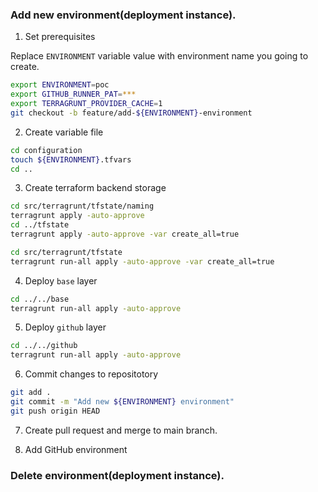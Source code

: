 

### Add new environment(deployment instance).

1. Set prerequisites

Replace `ENVIRONMENT` variable value with environment name you going to create.

```bash
export ENVIRONMENT=poc
export GITHUB_RUNNER_PAT=***
export TERRAGRUNT_PROVIDER_CACHE=1
git checkout -b feature/add-${ENVIRONMENT}-environment
```

2. Create variable file

```bash
cd configuration
touch ${ENVIRONMENT}.tfvars
cd ..
```

3. Create terraform backend storage

```bash
cd src/terragrunt/tfstate/naming
terragrunt apply -auto-approve
cd ../tfstate
terragrunt apply -auto-approve -var create_all=true

cd src/terragrunt/tfstate
terragrunt run-all apply -auto-approve -var create_all=true
```

4. Deploy `base` layer

```bash
cd ../../base
terragrunt run-all apply -auto-approve
```

5. Deploy `github` layer

```bash
cd ../../github
terragrunt run-all apply -auto-approve
```

6. Commit changes to repositotory

```bash
git add .
git commit -m "Add new ${ENVIRONMENT} environment"
git push origin HEAD
```

7. Create pull request and merge to main branch.

8. Add GitHub environment

### Delete environment(deployment instance).